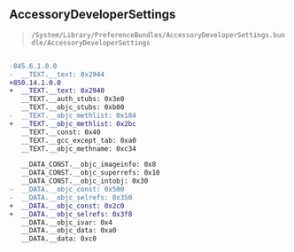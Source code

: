 ## AccessoryDeveloperSettings

> `/System/Library/PreferenceBundles/AccessoryDeveloperSettings.bundle/AccessoryDeveloperSettings`

```diff

-845.6.1.0.0
-  __TEXT.__text: 0x2944
+850.14.1.0.0
+  __TEXT.__text: 0x2940
   __TEXT.__auth_stubs: 0x3e0
   __TEXT.__objc_stubs: 0xb00
-  __TEXT.__objc_methlist: 0x184
+  __TEXT.__objc_methlist: 0x2bc
   __TEXT.__const: 0x40
   __TEXT.__gcc_except_tab: 0xa0
   __TEXT.__objc_methname: 0xc34

   __DATA_CONST.__objc_imageinfo: 0x8
   __DATA_CONST.__objc_superrefs: 0x10
   __DATA_CONST.__objc_intobj: 0x30
-  __DATA.__objc_const: 0x500
-  __DATA.__objc_selrefs: 0x350
+  __DATA.__objc_const: 0x2c0
+  __DATA.__objc_selrefs: 0x3f8
   __DATA.__objc_ivar: 0x4
   __DATA.__objc_data: 0xa0
   __DATA.__data: 0xc0

```
